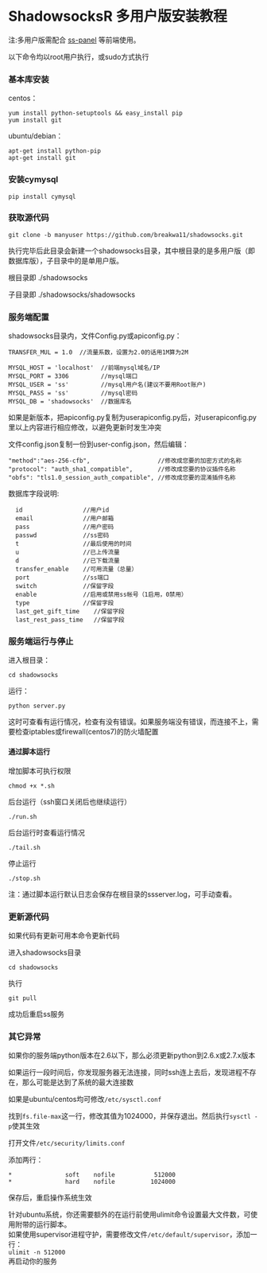 # ShadowsocksR 多用户版安装教程 #
注:多用户版需配合 [ss-panel] 等前端使用。


以下命令均以root用户执行，或sudo方式执行

### 基本库安装 ###
centos： 
```
yum install python-setuptools && easy_install pip
yum install git
```
ubuntu/debian： 
```
apt-get install python-pip
apt-get install git
```
### 安装cymysql ###

    pip install cymysql

### 获取源代码 ###
`git clone -b manyuser https://github.com/breakwa11/shadowsocks.git`

执行完毕后此目录会新建一个shadowsocks目录，其中根目录的是多用户版（即数据库版），子目录中的是单用户版。

根目录即 ./shadowsocks

子目录即 ./shadowsocks/shadowsocks 


### 服务端配置 ###
shadowsocks目录内，文件Config.py或apiconfig.py： 
```
TRANSFER_MUL = 1.0  //流量系数，设置为2.0的话用1M算为2M

MYSQL_HOST = 'localhost'  //前端mysql域名/IP
MYSQL_PORT = 3306         //mysql端口
MYSQL_USER = 'ss'         //mysql用户名(建议不要用Root账户)
MYSQL_PASS = 'ss'         //mysql密码
MYSQL_DB = 'shadowsocks'  //数据库名
```
如果是新版本，把apiconfig.py复制为userapiconfig.py后，对userapiconfig.py里以上内容进行相应修改，以避免更新时发生冲突

文件config.json复制一份到user-config.json，然后编辑： 
```
"method":"aes-256-cfb",                   //修改成您要的加密方式的名称
"protocol": "auth_sha1_compatible",       //修改成您要的协议插件名称
"obfs": "tls1.0_session_auth_compatible", //修改成您要的混淆插件名称
```

数据库字段说明:
```
  id                 //用户id
  email              //用户邮箱
  pass               //用户密码
  passwd             //ss密码
  t                  //最后使用的时间
  u                  //已上传流量
  d                  //已下载流量
  transfer_enable    //可用流量（总量）
  port               //ss端口
  switch             //保留字段
  enable             //启用或禁用ss帐号（1启用，0禁用）
  type               //保留字段
  last_get_gift_time    //保留字段
  last_rest_pass_time   //保留字段
```

### 服务端运行与停止 ###

进入根目录：
    
    cd shadowsocks
 
运行：
    
    python server.py

这时可查看有运行情况，检查有没有错误。如果服务端没有错误，而连接不上，需要检查iptables或firewall(centos7)的防火墙配置

#### 通过脚本运行 ####

增加脚本可执行权限 

`chmod +x *.sh`

后台运行（ssh窗口关闭后也继续运行） 

`./run.sh`

后台运行时查看运行情况 

`./tail.sh`

停止运行 

`./stop.sh`

注：通过脚本运行默认日志会保存在根目录的ssserver.log，可手动查看。

### 更新源代码 ###
如果代码有更新可用本命令更新代码

进入shadowsocks目录 

`cd shadowsocks` 

执行 

`git pull` 

成功后重启ss服务

### 其它异常 ###
如果你的服务端python版本在2.6以下，那么必须更新python到2.6.x或2.7.x版本

如果运行一段时间后，你发现服务器无法连接，同时ssh连上去后，发现进程不存在，那么可能是达到了系统的最大连接数 

如果是ubuntu/centos均可修改`/etc/sysctl.conf`

找到`fs.file-max`这一行，修改其值为1024000，并保存退出。然后执行`sysctl -p`使其生效

打开文件`/etc/security/limits.conf`

添加两行： 
```
*               soft    nofile           512000
*               hard    nofile          1024000
```
保存后，重启操作系统生效

针对ubuntu系统，你还需要额外的在运行前使用ulimit命令设置最大文件数，可使用附带的运行脚本。  
如果使用supervisor进程守护，需要修改文件`/etc/default/supervisor`，添加一行：  
`ulimit -n 512000`  
再启动你的服务

[ss-panel]:            https://github.com/orvice/ss-panel